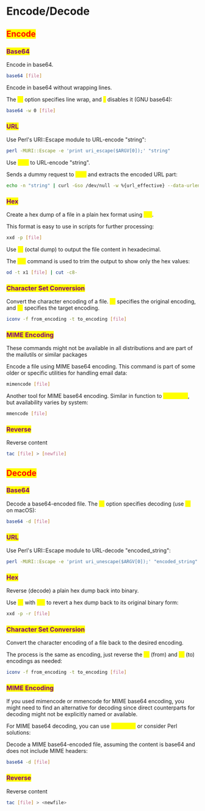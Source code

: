 # Encode/Decode

## <mark style="color:red;">Encode</mark>

### <mark style="color:purple;">Base64</mark>

Encode in base64.

```bash
base64 [file]
```

Encode in base64 without wrapping lines.

The <mark style="color:yellow;">`-w`</mark> option specifies line wrap, and <mark style="color:yellow;">`0`</mark> disables it (GNU base64):

```bash
base64 -w 0 [file]
```

### <mark style="color:purple;">URL</mark>

Use Perl's URI::Escape module to URL-encode "string":

```bash
perl -MURI::Escape -e 'print uri_escape($ARGV[0]);' "string"
```

Use <mark style="color:yellow;">`curl`</mark> to URL-encode "string".

Sends a dummy request to <mark style="color:yellow;">`curl`</mark> and extracts the encoded URL part:

```bash
echo -n "string" | curl -Gso /dev/null -w %{url_effective} --data-urlencode @- "" | cut -c 3-
```

### <mark style="color:purple;">Hex</mark>

Create a hex dump of a file in a plain hex format using <mark style="color:yellow;">`xxd`</mark>.

This format is easy to use in scripts for further processing:

```bash
xxd -p [file]
```

Use <mark style="color:yellow;">`od`</mark> (octal dump) to output the file content in hexadecimal.

The <mark style="color:yellow;">`cut`</mark> command is used to trim the output to show only the hex values:

```bash
od -t x1 [file] | cut -c8- 
```

### <mark style="color:purple;">Character Set Conversion</mark>

Convert the character encoding of a file. <mark style="color:yellow;">`-f`</mark> specifies the original encoding, and <mark style="color:yellow;">`-t`</mark> specifies the target encoding.

```bash
iconv -f from_encoding -t to_encoding [file]
```

### <mark style="color:purple;">MIME Encoding</mark>

These commands might not be available in all distributions and are part of the mailutils or similar packages

Encode a file using MIME base64 encoding. This command is part of some older or specific utilities for handling email data:

```bash
mimencode [file]
```

Another tool for MIME base64 encoding. Similar in function to <mark style="color:yellow;">`mimencode`</mark>, but availability varies by system:

```bash
mmencode [file]
```

### <mark style="color:purple;">Reverse</mark>

Reverse content

```bash
tac [file] > [newfile]
```

## <mark style="color:red;">Decode</mark>

### <mark style="color:purple;">Base64</mark>

Decode a base64-encoded file. The <mark style="color:yellow;">`-d`</mark> option specifies decoding (use <mark style="color:yellow;">`-D`</mark> on macOS):

```bash
base64 -d [file]
```

### <mark style="color:purple;">URL</mark>

Use Perl's URI::Escape module to URL-decode "encoded\_string":

```bash
perl -MURI::Escape -e 'print uri_unescape($ARGV[0]);' "encoded_string"
```

### <mark style="color:purple;">Hex</mark>

Reverse (decode) a plain hex dump back into binary.

Use <mark style="color:yellow;">`-r`</mark> with <mark style="color:yellow;">`xxd`</mark> to revert a hex dump back to its original binary form:

```bash
xxd -p -r [file]
```

### <mark style="color:purple;">Character Set Conversion</mark>

Convert the character encoding of a file back to the desired encoding.

The process is the same as encoding, just reverse the <mark style="color:yellow;">`-f`</mark> (from) and <mark style="color:yellow;">`-t`</mark> (to) encodings as needed:

```bash
iconv -f from_encoding -t to_encoding [file]
```

### <mark style="color:purple;">MIME Encoding</mark>

If you used mimencode or mmencode for MIME base64 encoding, you might need to find an alternative for decoding since direct counterparts for decoding might not be explicitly named or available.

For MIME base64 decoding, you can use <mark style="color:yellow;">`base64 -d`</mark> or consider Perl solutions:

Decode a MIME base64-encoded file, assuming the content is base64 and does not include MIME headers:

```bash
base64 -d [file]
```

### <mark style="color:purple;">Reverse</mark>

Reverse content

```bash
tac [file] > <newfile>
```
